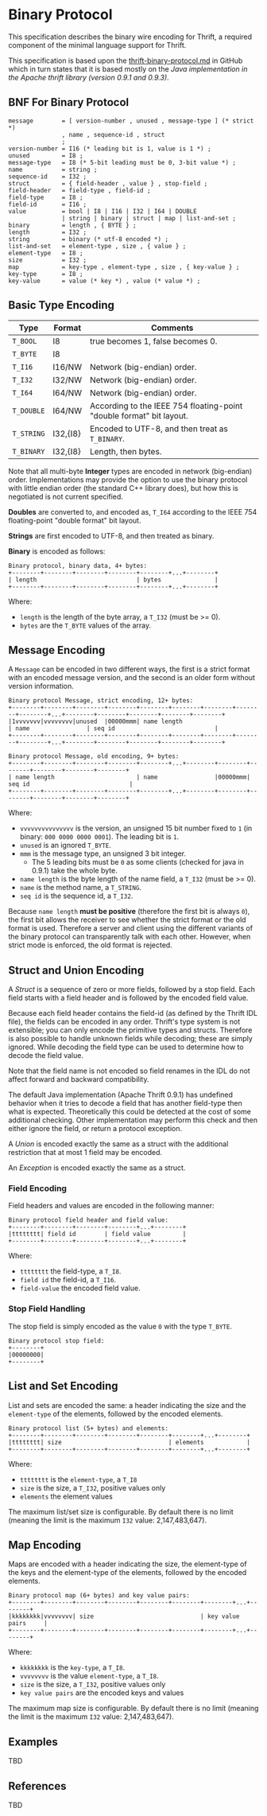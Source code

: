 # Binary Protocol

This specification describes the binary wire encoding for Thrift, a required component of the minimal language support for Thrift.

This specification is based upon the [thrift-binary-protocol.md](https://github.com/apache/thrift/blob/master/doc/specs/thrift-binary-protocol.md) in GitHub which in turn states that it is based mostly on the *Java implementation in the Apache thrift library (version 0.9.1 and 0.9.3)*. 

## BNF For Binary Protocol

```ebnf
message        = [ version-number , unused , message-type ] (* strict *)
               , name , sequence-id , struct
               ;
version-number = I16 (* leading bit is 1, value is 1 *) ;
unused         = I8 ;
message-type   = I8 (* 5-bit leading must be 0, 3-bit value *) ;
name           = string ;
sequence-id    = I32 ;
struct         = { field-header , value } , stop-field ;
field-header   = field-type , field-id ;
field-type     = I8 ;
field-id       = I16 ;
value          = bool | I8 | I16 | I32 | I64 | DOUBLE
               | string | binary | struct | map | list-and-set ;
binary         = length , { BYTE } ;
length         = I32 ;
string         = binary (* utf-8 encoded *) ;
list-and-set   = element-type , size , { value } ;
element-type   = I8 ;
size           = I32 ;
map            = key-type , element-type , size , { key-value } ;
key-type       = I8 ;
key-value      = value (* key *) , value (* value *) ;
```

## Basic Type Encoding

Type       | Format   | Comments
-----------|----------|---------
`T_BOOL`   | I8       | true becomes 1, false becomes 0.
`T_BYTE`   | I8       |
`T_I16`    | I16/NW   | Network (big-endian) order.
`T_I32`    | I32/NW   | Network (big-endian) order.
`T_I64`    | I64/NW   | Network (big-endian) order.
`T_DOUBLE` | I64/NW   | According to the IEEE 754 floating-point "double format" bit layout.
`T_STRING` | I32,{I8} | Encoded to UTF-8, and then treat as `T_BINARY`.
`T_BINARY` | I32,{I8} | Length, then bytes.

Note that all multi-byte **Integer** types are encoded in network (big-endian) order. Implementations may provide the option to use the binary protocol with little endian order (the standard C++ library does), but how this is negotiated is not current specified.

**Doubles** are converted to, and encoded as, `T_I64` according to the IEEE 754 floating-point "double format" bit layout.

**Strings** are first encoded to UTF-8, and then treated as binary.

**Binary** is encoded as follows:

```
Binary protocol, binary data, 4+ bytes:
+--------+--------+--------+--------+--------+...+--------+
| length                            | bytes               |
+--------+--------+--------+--------+--------+...+--------+
```

Where:

* `length` is the length of the byte array, a `T_I32` (must be >= 0).
* `bytes` are the `T_BYTE` values of the array.

## Message Encoding

A `Message` can be encoded in two different ways, the first is a strict format with an encoded message version, and the second is an older form without version information.

```
Binary protocol Message, strict encoding, 12+ bytes:
+--------+--------+--------+--------+--------+--------+--------+--------+--------+...+--------+--------+--------+--------+--------+
|1vvvvvvv|vvvvvvvv|unused  |00000mmm| name length                       | name                | seq id                            |
+--------+--------+--------+--------+--------+--------+--------+--------+--------+...+--------+--------+--------+--------+--------+
```

```
Binary protocol Message, old encoding, 9+ bytes:
+--------+--------+--------+--------+--------+...+--------+--------+--------+--------+--------+--------+
| name length                       | name                |00000mmm| seq id                            |
+--------+--------+--------+--------+--------+...+--------+--------+--------+--------+--------+--------+
```

Where:

* `vvvvvvvvvvvvvvv` is the version, an unsigned 15 bit number fixed to `1` (in binary: `000 0000 0000 0001`).
  The leading bit is `1`.
* `unused` is an ignored `T_BYTE`.
* `mmm` is the message type, an unsigned 3 bit integer. 
  * The 5 leading bits must be `0` as some clients (checked for java in 0.9.1) take the whole byte.
* `name length` is the byte length of the name field, a `T_I32` (must be >= 0).
* `name` is the method name, a `T_STRING`.
* `seq id` is the sequence id, a `T_I32`.

Because `name length` **must be positive** (therefore the first bit is always `0`), the first bit allows the receiver to see
whether the strict format or the old format is used. Therefore a server and client using the different variants of the
binary protocol can transparently talk with each other. However, when strict mode is enforced, the old format is
rejected.

## Struct and Union Encoding

A *Struct* is a sequence of zero or more fields, followed by a stop field. Each field starts with a field header and
is followed by the encoded field value. 

Because each field header contains the field-id (as defined by the Thrift IDL file), the fields can be encoded in any
order. Thrift's type system is not extensible; you can only encode the primitive types and structs. Therefore is also
possible to handle unknown fields while decoding; these are simply ignored. While decoding the field type can be used to
determine how to decode the field value.

Note that the field name is not encoded so field renames in the IDL do not affect forward and backward compatibility.

The default Java implementation (Apache Thrift 0.9.1) has undefined behavior when it tries to decode a field that has
another field-type then what is expected. Theoretically this could be detected at the cost of some additional checking.
Other implementation may perform this check and then either ignore the field, or return a protocol exception.

A *Union* is encoded exactly the same as a struct with the additional restriction that at most 1 field may be encoded.

An *Exception* is encoded exactly the same as a struct.

### Field Encoding

Field headers and values are encoded in the following manner:

```
Binary protocol field header and field value:
+--------+--------+--------+--------+...+--------+
|tttttttt| field id        | field value         |
+--------+--------+--------+--------+...+--------+
```

Where:

* `tttttttt` the field-type, a `T_I8`.
* `field id` the field-id, a `T_I16`.
* `field-value` the encoded field value.

### Stop Field Handling

The stop field is simply encoded as the value `0` with the type `T_BYTE`.

```
Binary protocol stop field:
+--------+
|00000000|
+--------+
```

## List and Set Encoding

List and sets are encoded the same: a header indicating the size and the `element-type` of the elements, followed by the
encoded elements.

```
Binary protocol list (5+ bytes) and elements:
+--------+--------+--------+--------+--------+--------+...+--------+
|tttttttt| size                              | elements            |
+--------+--------+--------+--------+--------+--------+...+--------+
```

Where:

* `tttttttt` is the `element-type`, a `T_I8`
* `size` is the size, a `T_I32`, positive values only
* `elements` the element values

The maximum list/set size is configurable. By default there is no limit (meaning the limit is the maximum `I32` value:
2,147,483,647).

## Map Encoding

Maps are encoded with a header indicating the size, the element-type of the keys and the element-type of the elements,
followed by the encoded elements.

```
Binary protocol map (6+ bytes) and key value pairs:
+--------+--------+--------+--------+--------+--------+--------+...+--------+
|kkkkkkkk|vvvvvvvv| size                              | key value pairs     |
+--------+--------+--------+--------+--------+--------+--------+...+--------+
```

Where:

* `kkkkkkkk` is the `key-type`, a `T_I8`.
* `vvvvvvvv` is the value `element-type`, a `T_I8`.
* `size` is the size, a `T_I32`, positive values only
* `key value pairs` are the encoded keys and values

The maximum map size is configurable. By default there is no limit (meaning the limit is the maximum `I32` value:
2,147,483,647).

## Examples

TBD

## References

TBD

